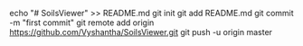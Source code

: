 echo "# SoilsViewer" >> README.md
git init
git add README.md
git commit -m "first commit"
git remote add origin https://github.com/Vyshantha/SoilsViewer.git
git push -u origin master

